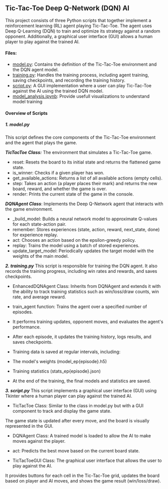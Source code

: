 ## Tic-Tac-Toe Deep Q-Network (DQN) AI
This project consists of three Python scripts that together implement a reinforcement learning (RL) agent playing Tic-Tac-Toe. The agent uses Deep Q-Learning (DQN) to train and optimize its strategy against a random opponent. Additionally, a graphical user interface (GUI) allows a human player to play against the trained AI.

#### Files:
- [model.py](model.py): Contains the definition of the Tic-Tac-Toe environment and the DQN agent model.
- [training.py](training.py): Handles the training process, including agent training, saving checkpoints, and recording the training history.
- [script.py](script.py): A GUI implementation where a user can play Tic-Tac-Toe against the AI using the trained DQN model.
- [model_analysis.ipynb](model_analysis.ipynb): Provide usefull visualizations to understand model training

#### Overview of Scripts
##### 1. model.py
This script defines the core components of the Tic-Tac-Toe environment and the agent that plays the game.

***TicTacToe Class:***
The environment that simulates a Tic-Tac-Toe game.
- reset: Resets the board to its initial state and returns the flattened game state.
- is_winner: Checks if a given player has won.
- get_available_actions: Returns a list of all available actions (empty cells).
- step: Takes an action (a player places their mark) and returns the new board, reward, and whether the game is over.
- render: Prints the current state of the game in the console.

***DQNAgent Class***:
Implements the Deep Q-Network agent that interacts with the game environment.

- _build_model: Builds a neural network model to approximate Q-values for each state-action pair.
- remember: Stores experiences (state, action, reward, next_state, done) for experience replay.
- act: Chooses an action based on the epsilon-greedy policy.
- replay: Trains the model using a batch of stored experiences.
- update_target_model: Periodically updates the target model with the weights of the main model.

***2. training.py***
This script is responsible for training the DQN agent. It also records the training progress, including win rates and rewards, and saves checkpoints.

- EnhancedDQNAgent Class:
Inherits from DQNAgent and extends it with the ability to track training statistics such as win/loss/draw counts, win rate, and average reward.

- train_agent function:
Trains the agent over a specified number of episodes.

- It performs training updates, opponent moves, and evaluates the agent's performance.
- After each episode, it updates the training history, logs results, and saves checkpoints.
- Training data is saved at regular intervals, including:
- The model's weights (model_ep{episode}.h5)
- Training statistics (stats_ep{episode}.json)
- At the end of the training, the final models and statistics are saved.

***3. script.py***
This script implements a graphical user interface (GUI) using Tkinter where a human player can play against the trained AI.

- TicTacToe Class:
Similar to the class in model.py but with a GUI component to track and display the game state.

The game state is updated after every move, and the board is visually represented in the GUI.

- DQNAgent Class:
A trained model is loaded to allow the AI to make moves against the player.

- act: Predicts the best move based on the current board state.

- TicTacToeGUI Class:
The graphical user interface that allows the user to play against the AI.

It provides buttons for each cell in the Tic-Tac-Toe grid, updates the board based on player and AI moves, and shows the game result (win/loss/draw).
